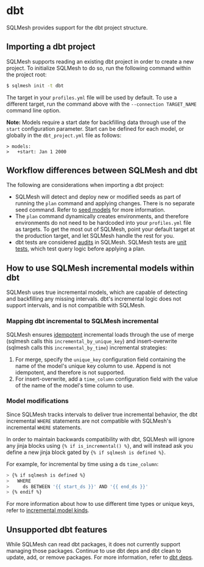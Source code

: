 # dbt

SQLMesh provides support for the dbt project structure.

## Importing a dbt project

SQLMesh supports reading an existing dbt project in order to create a new project. To initialize SQLMesh to do so, run the following command within the project root:

```bash
$ sqlmesh init -t dbt
```

The target in your `profiles.yml` file will be used by default. To use a different target, run the command above with the `--connection TARGET_NAME` command line option.

**Note:** Models require a start date for backfilling data through use of the `start` configuration parameter. Start can be defined for each model, or globally in the `dbt_project.yml` file as follows:

```
> models:
>   +start: Jan 1 2000
```

## Workflow differences between SQLMesh and dbt

The following are considerations when importing a dbt project:

* SQLMesh will detect and deploy new or modified seeds as part of running the `plan` command and applying changes. There is no separate seed command. Refer to [seed models](/concepts/models/seed_models) for more information.
* The `plan` command dynamically creates environments, and therefore environments do not need to be hardcoded into your `profiles.yml` file as targets. To get the most out of SQLMesh, point your default target at the production target, and let SQLMesh handle the rest for you.
* dbt tests are considered [audits](/concepts/audits) in SQLMesh. SQLMesh tests are [unit tests](/concepts/tests), which test query logic before applying a plan.

## How to use SQLMesh incremental models within dbt

SQLMesh uses true incremental models, which are capable of detecting and backfilling any missing intervals. dbt's incremental logic does not support intervals, and is not compatible with SQLMesh.

### Mapping dbt incremental to SQLMesh incremental
SQLMesh ensures [idempotent](/concepts/glossary#idempotency) incremental loads through the use of merge (sqlmesh calls this `incremental_by_unique_key`) and insert-overwrite (sqlmesh calls this `incremental_by_time`) incremental strategies: 

1. For merge, specify the `unique_key` configuration field containing the name of the model's unique key column to use. Append is not idempotent, and therefore is not supported.
2. For insert-overwrite, add a `time_column` configuration field with the value of the name of the model's time column to use. 

### Model modifications

Since SQLMesh tracks intervals to deliver true incremental behavior, the dbt incremental `WHERE` statements are not compatible with SQLMesh's incremental `WHERE` statements. 

In order to maintain backwards compatibility with dbt, SQLMesh will ignore any jinja blocks using `{% if is_incremental() %}`, and will instead ask you define a new jinja block gated by `{% if sqlmesh is defined %}`. 

For example, for incremental by time using a ds `time_column`:

```bash
> {% if sqlmesh is defined %}
>   WHERE
>     ds BETWEEN '{{ start_ds }}' AND '{{ end_ds }}'
> {% endif %}
```

For more information about how to use different time types or unique keys, refer to [incremental model kinds](/concepts/models/model_kinds).

## Unsupported dbt features

While SQLMesh can read dbt packages, it does not currently support managing those packages. Continue to use dbt deps and dbt clean to update, add, or remove packages. For more information, refer to [dbt deps](https://docs.getdbt.com/reference/commands/deps).
